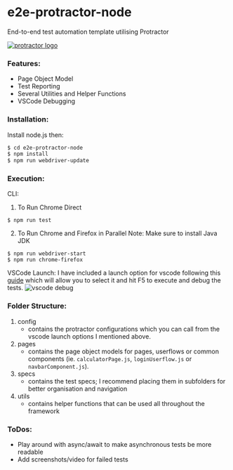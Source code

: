 # e2e-protractor-node
End-to-end test automation template utilising Protractor

[![protractor logo](http://www.protractortest.org/img/protractor-logo-450.png)](http://www.protractortest.org/#/)

### Features:
- Page Object Model 
- Test Reporting
- Several Utilities and Helper Functions
- VSCode Debugging

### Installation:
Install node.js then:
```sh
$ cd e2e-protractor-node
$ npm install
$ npm run webdriver-update
```

### Execution:
CLI:
1. To Run Chrome Direct
```
$ npm run test
```
2. To Run Chrome and Firefox in Parallel
Note: Make sure to install Java JDK
```
$ npm run webdriver-start
$ npm run chrome-firefox
```

VSCode Launch:
I have included a launch option for vscode following this [guide](https://blogs.msdn.microsoft.com/wushuai/2016/08/24/debug-protractor-script-in-visual-studio-code/) which will allow you to select it and hit F5 to execute and debug the tests.
![vscode debug](https://msdnshared.blob.core.windows.net/media/2016/08/vscode2-1024x460.png)

### Folder Structure:
1. config
    - contains the protractor configurations which you can call from the vscode launch options I mentioned above.
2. pages
    - contains the page object models for pages, userflows or common components (ie. `calculatorPage.js`, `loginUserflow.js` or `navbarComponent.js`).
3. specs
    - contains the test specs; I recommend placing them in subfolders for better organisation and navigation
4. utils
    - contains helper functions that can be used all throughout the framework 

### ToDos:
- Play around with async/await to make asynchronous tests be more readable
- Add screenshots/video for failed tests



